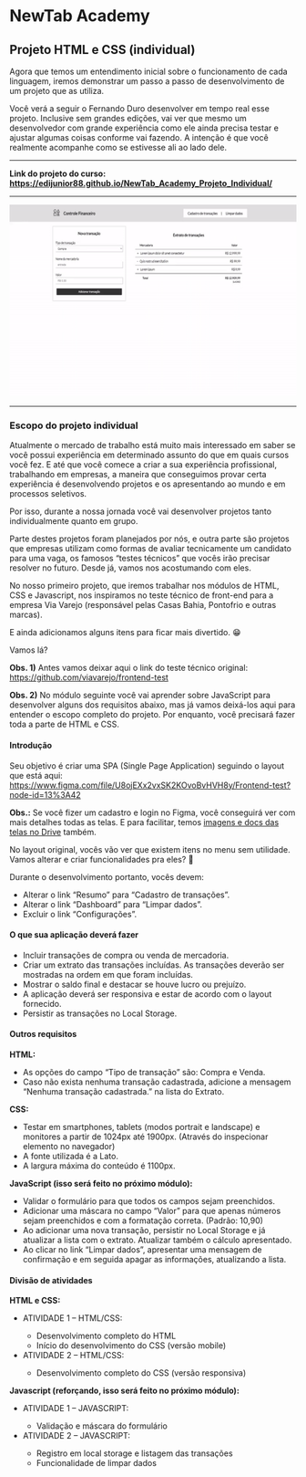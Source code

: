 <h1>NewTab Academy</h1>
<h2>Projeto HTML e CSS (individual)</h2>

<p>Agora que temos um entendimento inicial sobre o funcionamento de cada linguagem, iremos demonstrar um passo a passo de desenvolvimento de um projeto que as utiliza. </p>

<p>Você verá a seguir o Fernando Duro desenvolver em tempo real esse projeto. Inclusive sem grandes edições, vai ver que mesmo um desenvolvedor com grande experiência como ele ainda precisa testar e ajustar algumas coisas conforme vai fazendo. A intenção é que você realmente acompanhe como se estivesse ali ao lado dele.</p>

<hr>

<strong>Link do projeto do curso: <a href="https://edijunior88.github.io/NewTab_Academy_Projeto_Individual/">https://edijunior88.github.io/NewTab_Academy_Projeto_Individual/</a></strong>

<hr>

![readme](readme.gif)

<hr>

<h3>Escopo do projeto individual</h3>

<p>Atualmente o mercado de trabalho está muito mais interessado em saber se você possui experiência em determinado assunto do que em quais cursos você fez. E até que você comece a criar a sua experiência profissional, trabalhando em empresas, a maneira que conseguimos provar certa experiência é desenvolvendo projetos e os apresentando ao mundo e em processos seletivos.</p>

<p>Por isso, durante a nossa jornada você vai desenvolver projetos tanto individualmente quanto em grupo.</p>

<p>Parte destes projetos foram planejados por nós, e outra parte são projetos que empresas utilizam como formas de avaliar tecnicamente um candidato para uma vaga, os famosos “testes técnicos” que vocês irão precisar resolver no futuro. Desde já, vamos nos acostumando com eles.</p>

<p>No nosso primeiro projeto, que iremos trabalhar nos módulos de HTML, CSS e Javascript, nos inspiramos no teste técnico de front-end para a empresa Via Varejo (responsável pelas Casas Bahia, Pontofrio e outras marcas).</p>

<p>E ainda adicionamos alguns itens para ficar mais divertido. 😁</p>

<p>Vamos lá?</p>

<p><strong>Obs. 1)</strong> Antes vamos deixar aqui o link do teste técnico original: <a href="https://github.com/viavarejo/frontend-test">https://github.com/viavarejo/frontend-test</a></p>
<p><strong>Obs. 2)</strong> No módulo seguinte você vai aprender sobre JavaScript para desenvolver alguns dos requisitos abaixo, mas já vamos deixá-los aqui para entender o escopo completo do projeto. Por enquanto, você precisará fazer toda a parte de HTML e CSS.</p>

<h4>Introdução</h4>

Seu objetivo é criar uma SPA (Single Page Application) seguindo o layout que está aqui: <a href="https://www.figma.com/file/U8ojEXx2vxSK2KOvoBvHVH8y/Frontend-test?node-id=13%3A42">https://www.figma.com/file/U8ojEXx2vxSK2KOvoBvHVH8y/Frontend-test?node-id=13%3A42</a>

<p><strong>Obs.:</strong> Se você fizer um cadastro e login no Figma, você conseguirá ver com mais detalhes todas as telas. E para facilitar, temos <a href="https://drive.google.com/drive/folders/1CciOKFCSynGqcrDc5VmGCaLlFFiFrXYs">imagens e docs das telas no Drive</a> também.</p>

<p>No layout original, vocês vão ver que existem itens no menu sem utilidade. Vamos alterar e criar funcionalidades pra eles? 🙂</p>

<p>Durante o desenvolvimento portanto, vocês devem:</p>

<ul>
  <li>Alterar o link “Resumo” para “Cadastro de transações”.</li>
  <li>Alterar o link “Dashboard” para “Limpar dados”.</li>
  <li>Excluir o link “Configurações”.</li>
</ul>

<h4>O que sua aplicação deverá fazer</h4>

<ul>
  <li>Incluir transações de compra ou venda de mercadoria.</li>
  <li>Criar um extrato das transações incluídas. As transações deverão ser mostradas na ordem em que foram incluídas.</li>
  <li>Mostrar o saldo final e destacar se houve lucro ou prejuízo.</li>
  <li>A aplicação deverá ser responsiva e estar de acordo com o layout fornecido.</li>
  <li>Persistir as transações no Local Storage.</li>
</ul>

<h4>Outros requisitos</h4>

<strong>HTML:</strong>

<ul>
  <li>As opções do campo “Tipo de transação” são: Compra e Venda.</li>
  <li>Caso não exista nenhuma transação cadastrada, adicione a mensagem “Nenhuma transação cadastrada.” na lista do Extrato.</li>
</ul>

<strong>CSS:</strong>

<ul>
  <li>Testar em smartphones, tablets (modos portrait e landscape) e monitores a partir de 1024px até 1900px. (Através do inspecionar elemento no navegador)</li>
  <li>A fonte utilizada é a Lato.</li>
  <li>A largura máxima do conteúdo é 1100px.</li>
</ul>

<strong>JavaScript (isso será feito no próximo módulo):</strong>

<ul>
  <li>Validar o formulário para que todos os campos sejam preenchidos.</li>
  <li>Adicionar uma máscara no campo “Valor” para que apenas números sejam preenchidos e com a formatação correta. (Padrão: 10,90)</li>
  <li>Ao adicionar uma nova transação, persistir no Local Storage e já atualizar a lista com o extrato. Atualizar também o cálculo apresentado.</li>
  <li>Ao clicar no link “Limpar dados”, apresentar uma mensagem de confirmação e em seguida apagar as informações, atualizando a lista.</li>
</ul>

<h4>Divisão de atividades</h4>

<strong>HTML e CSS:</strong>

<ul>
  <li>ATIVIDADE 1 – HTML/CSS:</li>
  <ul>
    <li>Desenvolvimento completo do HTML</li>
    <li>Início do desenvolvimento do CSS (versão mobile)</li>
  </ul>
  
  <li>ATIVIDADE 2 – HTML/CSS:</li>
  <ul>
    <li>Desenvolvimento completo do CSS (versão responsiva)</li>
  </ul>
</ul>

<strong>Javascript (reforçando, isso será feito no próximo módulo):</strong>

<ul>
  <li>ATIVIDADE 1 – JAVASCRIPT:</li>
  <ul>
    <li>Validação e máscara do formulário</li>
  </ul>

  <li>ATIVIDADE 2 – JAVASCRIPT:</li>
  <ul>
    <li>Registro em local storage e listagem das transações</li>
    <li>Funcionalidade de limpar dados</li>
  </ul>
</ul>